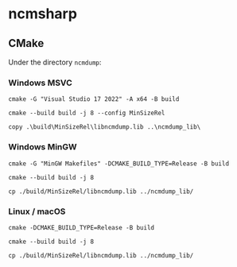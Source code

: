 # ncmsharp

## CMake

Under the directory `ncmdump`:

### Windows MSVC
 
```shell
cmake -G "Visual Studio 17 2022" -A x64 -B build

cmake --build build -j 8 --config MinSizeRel

copy .\build\MinSizeRel\libncmdump.lib ..\ncmdump_lib\
```

### Windows MinGW

```shell
cmake -G "MinGW Makefiles" -DCMAKE_BUILD_TYPE=Release -B build

cmake --build build -j 8

cp ./build/MinSizeRel/libncmdump.lib ../ncmdump_lib/
```

### Linux / macOS

```shell
cmake -DCMAKE_BUILD_TYPE=Release -B build

cmake --build build -j 8

cp ./build/MinSizeRel/libncmdump.lib ../ncmdump_lib/
```
